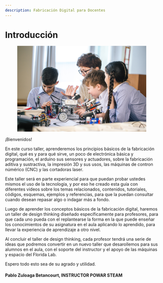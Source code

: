 ```yaml
---
description: Fabricación Digital para Docentes
---
```


# Introducción

<figure><img src=".gitbook/assets/R.jpg" alt=""><figcaption></figcaption></figure>

¡Bienvenidos!

En este curso taller, aprenderemos los principios básicos de la fabricación digital, qué es y para qué sirve, un poco de electrónica básica y programación, el arduino sus sensores y actuadores, sobre la fabricación aditiva y sustractiva, la impresión 3D y sus usos, las máquinas de contron númérico (CNC) y las cortadoras laser.

Este taller será en parte experiencial para que puedan probar ustedes mismos el uso de la tecnología, y por eso he creado esta guía con diferentes videos sobre los temas relacionados, contenidos, tutoriales, códigos, esquemas, ejemplos y referencias, para que la puedan consultar cuando desean repasar algo o indagar más a fondo.

Luego de aprender los conceptos básicos de la fabricación digital, haremos un taller de design thinking diseñado específicamente para profesores, para que cada uno pueda con el replantearse la forma en la que puede enseñar los conocimientos de su asignatura en el aula aplicando lo aprendido, para llevar la experiencia de aprendizaje a otro nivel.

Al concluir el taller de design thinking, cada profesor tendrá una serie de ideas que podremos convertir en un nuevo taller que desarollemos para sus alumnos en el aula, con el soporte del instructor y el apoyo de las máquinas y espacio del Florida Lab.

Espero todo esto sea de su agrado y utilidad.

#### **Pablo Zuloaga Betancourt,** INSTRUCTOR POWAR STEAM
